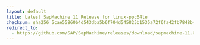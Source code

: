 ```yaml
---
layout: default
title: Latest SapMachine 11 Release for linux-ppc64le
checksum: sha256 5cae55860b4d543dba5b6f704d545825b1535a72f6fa42fb7848b487897e478c
redirect_to:
  - https://github.com/SAP/SapMachine/releases/download/sapmachine-11.0.22/sapmachine-jdk-11.0.22_linux-ppc64le_bin.tar.gz
---
```

